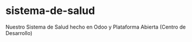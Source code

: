 # sistema-de-salud
Nuestro Sistema de Salud hecho en Odoo y Plataforma Abierta (Centro de Desarrollo)
